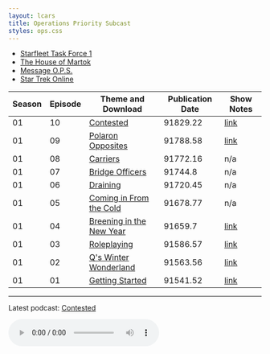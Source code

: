 ```yaml
---
layout: lcars
title: Operations Priority Subcast
styles: ops.css
---
```

<div class="ops-menu">
	<ul class="nav-menu">
		<li><a href="http://www.starfleettaskforce1.com/" target="_blank">Starfleet Task Force 1</a></li>
		<li><a href="http://www.thehouseofmartok.com/" target="_blank">The House of Martok</a></li>
		<li><a href="http://www.starfleettaskforce1.com/newpm/2136666" target="_blank">Message O.P.S.</a></li>
		<li><a href="http://sto.perfectworld.com" target="_blank">Star Trek Online</a></li>
	</ul>
</div>

| Season	| Episode		| Theme	and Download					| Publication Date 	| Show Notes		|
|-----------|---------------|---------------------------------------|-------------------|-------------------|
| 01		| 10			| [Contested][s01e10-dl]			 	| 91829.22			| [link][s01e10-n] 	|
| 01		| 09			| [Polaron Opposites][s01e09-dl]		| 91788.58			| [link][s01e09-n] 	|
| 01		| 08			| [Carriers][s01e08-dl]					| 91772.16			| n/a|
| 01		| 07			| [Bridge Officers][s01e07-dl]			| 91744.8			| n/a|
| 01		| 06			| [Draining][s01e06-dl]					| 91720.45			| n/a|
| 01		| 05			| [Coming in From the Cold][s01e05-dl] 	| 91678.77			| n/a|
| 01		| 04			| [Breening in the New Year][s01e04-dl]	| 91659.7			| [link][s01e04-n] 	|
| 01		| 03			| [Roleplaying][s01e03-dl]			 	| 91586.57			| [link][s01e03-n] 	|
| 01		| 02			| [Q's Winter Wonderland][s01e02-dl] 	| 91563.56			| [link][s01e02-n] 	|
| 01		| 01			| [Getting Started][s01e01-dl]		 	| 91541.52			| [link][s01e01-n] 	|

- - -

Latest podcast: [Contested][s01e10-dl]

<audio src="https://googledrive.com/host/0BzIk2_Rnx-GKRzhnSFBmUEZpMDA/OPS-s01e10.mp3" controls>
   Your browser does not support the audio element.
</audio>

<!-- References -->

[s01e01-dl]: https://googledrive.com/host/0BzIk2_Rnx-GKRzhnSFBmUEZpMDA/OPS-s01e01.mp3
[s01e02-dl]: https://googledrive.com/host/0BzIk2_Rnx-GKRzhnSFBmUEZpMDA/OPS-s01e02.mp3
[s01e03-dl]: https://googledrive.com/host/0BzIk2_Rnx-GKRzhnSFBmUEZpMDA/OPS-s01e03.mp3
[s01e04-dl]: https://googledrive.com/host/0BzIk2_Rnx-GKRzhnSFBmUEZpMDA/OPS-s01e04.mp3
[s01e05-dl]: https://googledrive.com/host/0BzIk2_Rnx-GKRzhnSFBmUEZpMDA/OPS-s01e05.mp3
[s01e06-dl]: https://googledrive.com/host/0BzIk2_Rnx-GKRzhnSFBmUEZpMDA/OPS-s01e06.mp3
[s01e07-dl]: https://googledrive.com/host/0BzIk2_Rnx-GKRzhnSFBmUEZpMDA/OPS-s01e07.mp3
[s01e08-dl]: https://googledrive.com/host/0BzIk2_Rnx-GKRzhnSFBmUEZpMDA/OPS-s01e08.mp3
[s01e09-dl]: https://googledrive.com/host/0BzIk2_Rnx-GKRzhnSFBmUEZpMDA/OPS-s01e09.mp3
[s01e10-dl]: https://googledrive.com/host/0BzIk2_Rnx-GKRzhnSFBmUEZpMDA/OPS-s01e10.mp3

[s01e01-n]: http://pastebin.com/nfshNXfW
[s01e02-n]: http://pastebin.com/Gjtn8krm
[s01e03-n]: http://pastebin.com/Tm8b7puq
[s01e04-n]: http://pastebin.com/zq5E7Jng
[s01e05-n]: #
[s01e06-n]: #
[s01e07-n]: #
[s01e08-n]: #
[s01e09-n]: http://pastebin.com/Hp6rKH8t
[s01e10-n]: http://pastebin.com/QVaDnUnz
